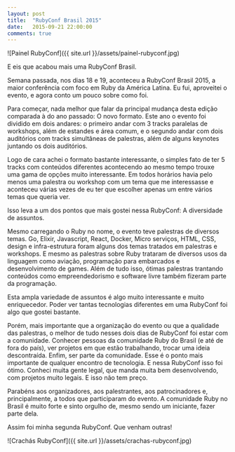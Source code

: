 ```yaml
---
layout: post
title:  "RubyConf Brasil 2015"
date:   2015-09-21 22:00:00
comments: true
---
```


![Painel RubyConf]({{ site.url }}/assets/painel-rubyconf.jpg)

E eis que acabou mais uma RubyConf Brasil.

Semana passada, nos dias 18 e 19, aconteceu a RubyConf Brasil 2015, a maior conferência com foco em Ruby da América Latina. Eu fui, aproveitei o evento, e agora conto um pouco sobre como foi.

Para começar, nada melhor que falar da principal mudança desta edição comparada à do ano passado: O novo formato. Este ano o evento foi dividido em dois andares: o primeiro andar com 3 tracks paralelas de workshops, além de estandes e área comum, e o segundo andar com dois auditórios com tracks simultâneas de palestras, além de alguns keynotes juntando os dois auditórios.

Logo de cara achei o formato bastante interessante, o simples fato de ter 5 tracks com conteúdos diferentes acontecendo ao mesmo tempo trouxe uma gama de opções muito interessante. Em todos horários havia pelo menos uma palestra ou workshop com um tema que me interessasse e aconteceu várias vezes de eu ter que escolher apenas um entre vários temas que queria ver.

Isso leva a um dos pontos que mais gostei nessa RubyConf: A diversidade de assuntos.

Mesmo carregando o Ruby no nome, o evento teve palestras de diversos temas. Go, Elixir, Javascript, React, Docker, Micro serviços, HTML, CSS, design e infra-estrutura foram alguns dos temas tratados em palestras e workshops. E mesmo as palestras sobre Ruby trataram de diversos usos da linguagem como aviação, programação para embarcados e desenvolvimento de games. Além de tudo isso, ótimas palestras trantando conteúdos como empreendedorismo e software livre também fizeram parte da programação.

Esta ampla variedade de assuntos é algo muito interessante e muito enriquecedor. Poder ver tantas tecnologias diferentes em uma RubyConf foi algo que gostei bastante.

Porém, mais importante que a organização do evento ou que a qualidade das palestras, o melhor de tudo nesses dois dias de RubyConf foi estar com a comunidade. Conhecer pessoas da comunidade Ruby do Brasil (e até de fora do país), ver projetos em que estão trabalhando, trocar uma ideia descontraída. Enfim, ser parte da comunidade. Esse é o ponto mais importante de qualquer encontro de tecnologia. E nessa RubyConf isso foi ótimo. Conheci muita gente legal, que manda muita bem desenvolvendo, com projetos muito legais. E isso não tem preço.

Parabéns aos organizadores, aos palestrantes, aos patrocinadores e, principalmente, a todos que participaram do evento. A comunidade Ruby no Brasil é muito forte e sinto orgulho de, mesmo sendo um iniciante, fazer parte dela.

Assim foi minha segunda RubyConf. Que venham outras!

![Crachás RubyConf]({{ site.url }}/assets/crachas-rubyconf.jpg)
